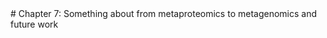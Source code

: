 <div class='chapter'>
# Chapter 7: Something about from metaproteomics to metagenomics and future work
</div>
